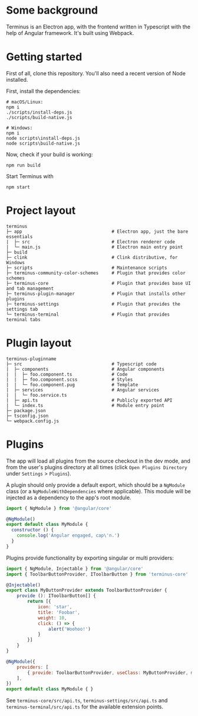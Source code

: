 # Some background

Terminus is an Electron app, with the frontend written in Typescript with the help of Angular framework. It's built using Webpack.

# Getting started

First of all, clone this repository. You'll also need a recent version of Node installed.

First, install the dependencies:

```
# macOS/Linux:
npm i
./scripts/install-deps.js
./scripts/build-native.js

# Windows:
npm i
node scripts\install-deps.js
node scripts\build-native.js
```

Now, check if your build is working:

```
npm run build
```

Start Terminus with

```
npm start
```

# Project layout
```
terminus
├─ app                                  # Electron app, just the bare essentials
|  ├─ src                               # Electron renderer code
|  └─ main.js                           # Electron main entry point
├─ build
├─ clink                                # Clink distributive, for Windows
├─ scripts                              # Maintenance scripts
├─ terminus-community-color-schemes     # Plugin that provides color schemes
├─ terminus-core                        # Plugin that provides base UI and tab management
├─ terminus-plugin-manager              # Plugin that installs other plugins
├─ terminus-settings                    # Plugin that provides the settings tab
└─ terminus-terminal                    # Plugin that provides terminal tabs
```

# Plugin layout
```
terminus-pluginname
├─ src                                  # Typescript code
|  ├─ components                        # Angular components
|  |  ├─ foo.component.ts               # Code
|  |  ├─ foo.component.scss             # Styles
|  |  └─ foo.component.pug              # Template
|  ├─ services                          # Angular services
|  |  └─ foo.service.ts
|  ├─ api.ts                            # Publicly exported API
|  └─ index.ts                          # Module entry point
├─ package.json
├─ tsconfig.json
└─ webpack.config.js                         
```

# Plugins

The app will load all plugins from the source checkout in the dev mode, and from the user's plugins directory at all times (click `Open Plugins Directory` under `Settings` > `Plugins`).

A plugin should only provide a default export, which should be a `NgModule` class (or a `NgModuleWithDependencies` where applicable). This module will be injected as a dependency to the app's root module.

```javascript
import { NgModule } from '@angular/core'

@NgModule()
export default class MyModule {
  constructor () {
    console.log('Angular engaged, cap\'n.')
  }
}
```

Plugins provide functionality by exporting singular or multi providers:


```javascript
import { NgModule, Injectable } from '@angular/core'
import { ToolbarButtonProvider, IToolbarButton } from 'terminus-core'

@Injectable()
export class MyButtonProvider extends ToolbarButtonProvider {
    provide (): IToolbarButton[] {
        return [{
            icon: 'star',
            title: 'Foobar',
            weight: 10,
            click: () => {
                alert('Woohoo!')
            }
        }]
    }
}

@NgModule({
    providers: [
        { provide: ToolbarButtonProvider, useClass: MyButtonProvider, multi: true },
    ],
})
export default class MyModule { }
```


See `terminus-core/src/api.ts`, `terminus-settings/src/api.ts` and `terminus-terminal/src/api.ts` for the available extension points.
